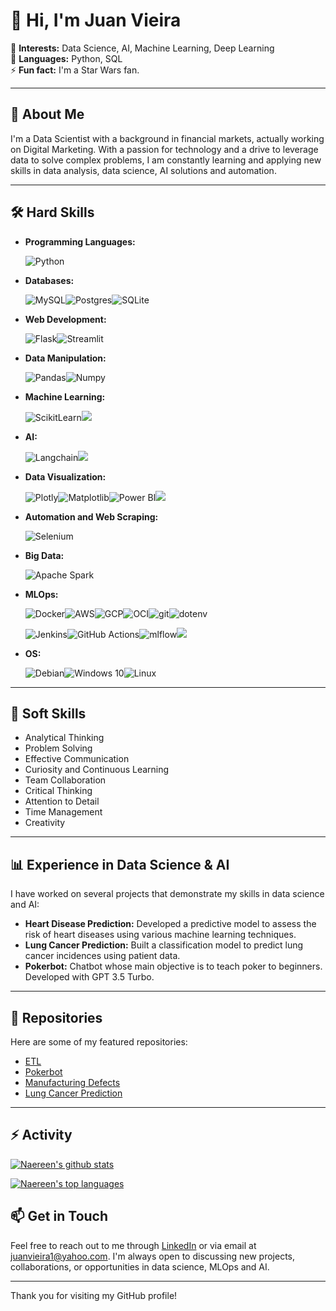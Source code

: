 # 👋 Hi, I'm Juan Vieira

👀 **Interests:** Data Science, AI, Machine Learning, Deep Learning  
🌱 **Languages:** Python, SQL  
⚡ **Fun fact:** I'm a Star Wars fan.

---

## 💼 About Me

I'm a Data Scientist with a background in financial markets, actually working on Digital Marketing. With a passion for technology and a drive to leverage data to solve complex problems, I am constantly learning and applying new skills in data analysis, data science, AI solutions and automation.

---

## 🛠 Hard Skills

- **Programming Languages:**

   <img alt="Python" src="https://img.shields.io/badge/python-%2314354C.svg?style=for-the-badge&logo=python&logoColor=white"/>
  
- **Databases:**

  ![MySQL](https://img.shields.io/badge/mysql-4479A1.svg?style=for-the-badge&logo=mysql&logoColor=white)![Postgres](https://img.shields.io/badge/postgres-%23316192.svg?style=for-the-badge&logo=postgresql&logoColor=white)![SQLite](https://img.shields.io/badge/sqlite-%2307405e.svg?style=for-the-badge&logo=sqlite&logoColor=white)
  
- **Web Development:**

  ![Flask](https://img.shields.io/badge/flask-%23000.svg?style=for-the-badge&logo=flask&logoColor=white)![Streamlit](https://img.shields.io/badge/Streamlit-FF4B4B?style=for-the-badge&logo=Streamlit&logoColor=white)
  
- **Data Manipulation:**

  ![Pandas](https://img.shields.io/badge/Pandas-2C2D72?style=for-the-badge&logo=pandas&logoColor=white)![Numpy](https://img.shields.io/badge/Numpy-777BB4?style=for-the-badge&logo=numpy&logoColor=white)
  
- **Machine Learning:**

  ![ScikitLearn](https://img.shields.io/badge/scikit_learn-F7931E?style=for-the-badge&logo=scikit-learn&logoColor=white)![](https://img.shields.io/badge/SciPy-8CAAE6.svg?style=for-the-badge&logo=SciPy&logoColor=white)
  
- **AI:**

  ![Langchain](https://img.shields.io/badge/langchain-1C3C3C?style=for-the-badge&logo=langchain&logoColor=white)![](https://img.shields.io/badge/OpenAI-412991.svg?style=for-the-badge&logo=OpenAI&logoColor=white)
  
- **Data Visualization:**

  ![Plotly](https://img.shields.io/badge/Plotly-239120?style=for-the-badge&logo=plotly&logoColor=white)![Matplotlib](https://img.shields.io/badge/Matplotlib-%23ffffff.svg?style=for-the-badge&logo=Matplotlib&logoColor=black)![Power BI](https://img.shields.io/badge/PowerBI-F2C811?style=for-the-badge&logo=Power%20BI&logoColor=white)![](https://img.shields.io/badge/Looker-4285F4.svg?style=for-the-badge&logo=Looker&logoColor=white)
  
- **Automation and Web Scraping:**

  ![Selenium](https://img.shields.io/badge/-selenium-%43B02A?style=for-the-badge&logo=selenium&logoColor=white)
  
- **Big Data:**

  ![Apache Spark](https://img.shields.io/badge/Apache%20Spark-FDEE21?style=flat-square&logo=apachespark&logoColor=black)
  
- **MLOps:**

  ![Docker](https://img.shields.io/badge/docker-%230db7ed.svg?style=for-the-badge&logo=docker&logoColor=white)![AWS](https://img.shields.io/badge/AWS-%23FF9900.svg?style=for-the-badge&logo=amazon-aws&logoColor=white)![GCP](https://img.shields.io/badge/Google_Cloud-4285F4?style=for-the-badge&logo=google-cloud&logoColor=white)![OCI](https://img.shields.io/badge/Oracle-F80000?style=for-the-badge&logo=oracle&logoColor=black)![git]( https://img.shields.io/badge/GIT-E44C30?style=for-the-badge&logo=git&logoColor=white)![dotenv](https://img.shields.io/badge/.ENV-ECD53F.svg?style=for-the-badge&logo=dotenv&logoColor=black)

   ![Jenkins](https://img.shields.io/badge/Jenkins-49728B?style=for-the-badge&logo=jenkins&logoColor=white)![GitHub Actions](https://img.shields.io/badge/github%20actions-%232671E5.svg?style=for-the-badge&logo=githubactions&logoColor=white)![mlflow](https://img.shields.io/badge/MLflow-0194E2.svg?style=for-the-badge&logo=MLflow&logoColor=white)![](https://img.shields.io/badge/YAML-CB171E.svg?style=for-the-badge&logo=YAML&logoColor=white)

- **OS:**

  <img alt="Debian" src="https://img.shields.io/badge/Debian-D70A53?style=for-the-badge&logo=debian&logoColor=white" /><img alt="Windows 10" src="https://img.shields.io/badge/Windows-0078D6?style=for-the-badge&logo=windows&logoColor=white" /><img alt="Linux" src="https://img.shields.io/badge/Linux-FCC624?style=for-the-badge&logo=linux&logoColor=black">
---

## 🌟 Soft Skills

- Analytical Thinking
- Problem Solving
- Effective Communication
- Curiosity and Continuous Learning
- Team Collaboration
- Critical Thinking
- Attention to Detail
- Time Management
- Creativity

---

## 📊 Experience in Data Science & AI

I have worked on several projects that demonstrate my skills in data science and AI:

- **Heart Disease Prediction:** Developed a predictive model to assess the risk of heart diseases using various machine learning techniques.
- **Lung Cancer Prediction:** Built a classification model to predict lung cancer incidences using patient data.
- **Pokerbot:** Chatbot whose main objective is to teach poker to beginners. Developed with GPT 3.5 Turbo.

---

## 📂 Repositories

Here are some of my featured repositories:

- [ETL](https://github.com/ju4nv1e1r4/data_collector_api_rest)
- [Pokerbot](https://github.com/ju4nv1e1r4/pokerbot)
- [Manufacturing Defects](https://github.com/ju4nv1e1r4/Manufacturing_Defects)
- [Lung Cancer Prediction](https://github.com/ju4nv1e1r4/lung_cancer_prediction)

---

## ⚡ Activity

[![Naereen's github stats](https://github-readme-stats.vercel.app/api?username=ju4nv1e1r4&theme=blue-green)](https://github.com/ju4nv1e1r4/github-readme-stats)

[![Naereen's top languages](https://github-readme-stats.vercel.app/api/top-langs/?username=ju4nv1e1r4&theme=blue-green)](https://github.com/ju4nv1e1r4/github-readme-stats)



## 📫 Get in Touch

Feel free to reach out to me through [LinkedIn](https://www.linkedin.com/in/juanvieira85/) or via email at juanvieira1@yahoo.com. I'm always open to discussing new projects, collaborations, or opportunities in data science, MLOps and AI.

---

Thank you for visiting my GitHub profile!

<!---
ju4nv1e1r4/ju4nv1e1r4 is a ✨ special ✨ repository because its `README.md` (this file) appears on your GitHub profile.
You can click the Preview link to take a look at your changes.
--->
